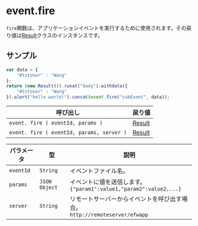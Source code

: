 # event.fire

`fire`関数は、アプリケーションイベントを実行するために使用されます。その戻り値は[Result](result.md)クラスのインスタンスです。

## サンプル

```javascript
var data = {
	"#txtUser" : "Wang"
};
return (new Result()).runat("body").withdata({
	"#txtUser" : "Wang"
}).alert("hello world!").concat(event.fire("subEvent", data));
```

| 呼び出し | 戻り値 |
|---|---|
| `event. fire ( eventId, params )` | [Result](result.md) |
| `event. fire ( eventId, params, server )` | [Result](result.md) |

| パラメータ | 型 | 説明 |
|---|---|---|
| `eventId` | `String` | イベントファイル名。 |
| `params` | `JSON Object` | イベントに値を送信します。<br>```{"param1":value1,"param2":value2,...}``` |
| `server` | `String` | リモートサーバーからイベントを呼び出す場合。<br>```http://remoteserver/efwapp``` |